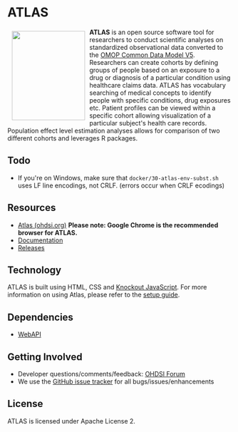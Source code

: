 # ATLAS

<a href="http://www.ohdsi.org/web/atlas"><img src="http://www.ohdsi.org/web/wiki/lib/exe/fetch.php?cache=&media=documentation:software:logo_without_text.png" align="left" hspace="10" vspace="6" width="164" height="200"></a>

**ATLAS** is an open source software tool for researchers to conduct scientific analyses on standardized observational data converted to the [OMOP Common Data Model V5](https://github.com/OHDSI/CommonDataModel/wiki 'OMOP Common Data Model V5'). Researchers can create cohorts by defining groups of people based on an exposure to a drug or diagnosis of a particular condition using healthcare claims data. ATLAS has vocabulary searching of medical concepts to identify people with specific conditions, drug exposures etc. Patient profiles can be viewed within a specific cohort allowing visualization of a particular subject's health care records. Population effect level estimation analyses allows for comparison of two different cohorts and leverages R packages.

## Todo

- If you're on Windows, make sure that `docker/30-atlas-env-subst.sh` uses LF line encodings, not CRLF. (errors occur when CRLF ecodings)

## Resources

- [Atlas (ohdsi.org)](http://atlas-demo.ohdsi.org/) **Please note: Google Chrome is the recommended browser for ATLAS.**
- [Documentation](https://github.com/OHDSI/Atlas/wiki)
- [Releases](https://github.com/OHDSI/Atlas/releases 'Atlas releases')

## Technology

ATLAS is built using HTML, CSS and [Knockout JavaScript](http://knockoutjs.com/ 'Knockout JavaScript'). For more information on using Atlas, please refer to the [setup guide](https://github.com/OHDSI/Atlas/wiki/Atlas-Setup-Guide 'setup guide').

## Dependencies

- [WebAPI](https://github.com/OHDSI/WebAPI 'WebAPI')

## Getting Involved

- Developer questions/comments/feedback: <a href="http://forums.ohdsi.org/c/developers">OHDSI Forum</a>
- We use the <a href="../../issues">GitHub issue tracker</a> for all bugs/issues/enhancements

## License

ATLAS is licensed under Apache License 2.
